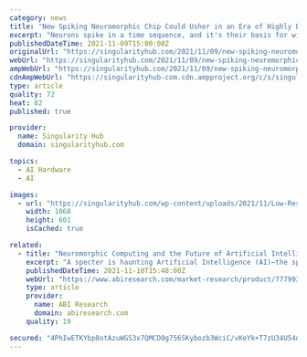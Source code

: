```yaml
---
category: news
title: "New Spiking Neuromorphic Chip Could Usher in an Era of Highly Efficient AI"
excerpt: "Neurons spike in a time sequence, and it's their basis for wiring up into circuits and hierarchies, allowing highly energy-efficient processing."
publishedDateTime: 2021-11-09T15:00:00Z
originalUrl: "https://singularityhub.com/2021/11/09/new-spiking-neuromorphic-chip-could-usher-in-an-era-of-highly-efficient-ai/"
webUrl: "https://singularityhub.com/2021/11/09/new-spiking-neuromorphic-chip-could-usher-in-an-era-of-highly-efficient-ai/"
ampWebUrl: "https://singularityhub.com/2021/11/09/new-spiking-neuromorphic-chip-could-usher-in-an-era-of-highly-efficient-ai/amp/"
cdnAmpWebUrl: "https://singularityhub-com.cdn.ampproject.org/c/s/singularityhub.com/2021/11/09/new-spiking-neuromorphic-chip-could-usher-in-an-era-of-highly-efficient-ai/amp/"
type: article
quality: 72
heat: 82
published: true

provider:
  name: Singularity Hub
  domain: singularityhub.com

topics:
  - AI Hardware
  - AI

images:
  - url: "https://singularityhub.com/wp-content/uploads/2021/11/Low-Res_Illustration_TTFS_Credit_Göltz-and-Kriener-et-al..jpg"
    width: 1068
    height: 601
    isCached: true

related:
  - title: "Neuromorphic Computing and the Future of Artificial Intelligence"
    excerpt: "A specter is haunting Artificial Intelligence (AI)—the specter of the environmental costs of Deep Learning (DL). As Neural Networks become ubiquitous in modern AI applications, the gains the industry has seen in applying Deep Neural Networks (DNNs) to solve ever more complex problems increasingly come at a high price."
    publishedDateTime: 2021-11-10T15:48:00Z
    webUrl: "https://www.abiresearch.com/market-research/product/7779932-neuromorphic-computing-and-the-future-of-a/"
    type: article
    provider:
      name: ABI Research
      domain: abiresearch.com
    quality: 19

secured: "4PhIwETKYbp8otAzuWGS3x7QMCD0g756SKybozb3WciC/vKeYk+T7zU34U54dha2SGsd7QzAdnEOaF92DsMPlj0afanRykb30tXuyuUOP72m6L+zKwNafss4FiioOy5AsWa84AtbGXLXYh4qNcJSKFtmUhWKrrQMLlaiU8jlhdu3zJhH6KNP6o8dvjxqcXeXqpppfVVIKQB7VQLncw9j3yov3d8SNY/H37z+oKwyO543x9QKcGFc41YdevVzRnCpQHhp/pVFueHg0nwKbix6To70Z1uw5EYteahlIojwYRbu+/uiiLkI16x2DZrr9HaqzslIN1iTN2nyWSjN3n1Z8xt5N2lF5Rl/ZiRL5NG3YEk=;cVQV+QveRn0OE6hGa2/rJw=="
---
```


